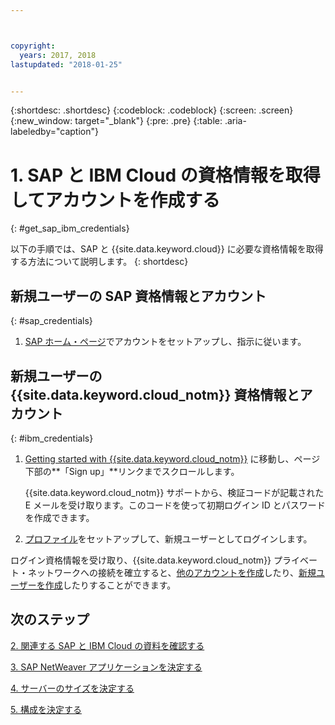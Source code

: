 ```yaml
---



copyright:
  years: 2017, 2018
lastupdated: "2018-01-25"


---
```


{:shortdesc: .shortdesc}
{:codeblock: .codeblock}
{:screen: .screen}
{:new_window: target="_blank"}
{:pre: .pre}
{:table: .aria-labeledby="caption"}


# 1. SAP と IBM Cloud の資格情報を取得してアカウントを作成する
{: #get_sap_ibm_credentials}

以下の手順では、SAP と {{site.data.keyword.cloud}} に必要な資格情報を取得する方法について説明します。
{: shortdesc}

## 新規ユーザーの SAP 資格情報とアカウント
{: #sap_credentials}

1. [SAP ホーム・ページ](https://www.sap.com/)でアカウントをセットアップし、指示に従います。

## 新規ユーザーの {{site.data.keyword.cloud_notm}} 資格情報とアカウント
{: #ibm_credentials}

1. [Getting started with {{site.data.keyword.cloud_notm}}](https://www.ibm.com/cloud/get-started) に移動し、ページ下部の**「Sign up」**リンクまでスクロールします。

   {{site.data.keyword.cloud_notm}} サポートから、検証コードが記載された E メールを受け取ります。このコードを使って初期ログイン ID とパスワードを作成できます。
   
2. [プロファイル](https://console.bluemix.net/docs/admin/profile.html#usersettings)をセットアップして、新規ユーザーとしてログインします。

ログイン資格情報を受け取り、{{site.data.keyword.cloud_notm}} プライベート・ネットワークへの接続を確立すると、[他のアカウントを作成](https://console.bluemix.net/docs/customer-portal/getting-started.html#getting-started)したり、[新規ユーザーを作成](https://console.bluemix.net/docs/customer-portal/getting-started.html#users-permissions)したりすることができます。 

## 次のステップ

  [2. 関連する SAP と IBM Cloud の資料を確認する](/docs/infrastructure/sap-netweaver/sap-review-doc.html)
  
  [3. SAP NetWeaver アプリケーションを決定する](/docs/infrastructure/sap-netweaver/sap-determine-apps.html)
  
  [4. サーバーのサイズを決定する](/docs/infrastructure/sap-netweaver/sap-size-server.html)
  
  [5. 構成を決定する](/docs/infrastructure/sap-netweaver/sap-determine-configuration.html)
